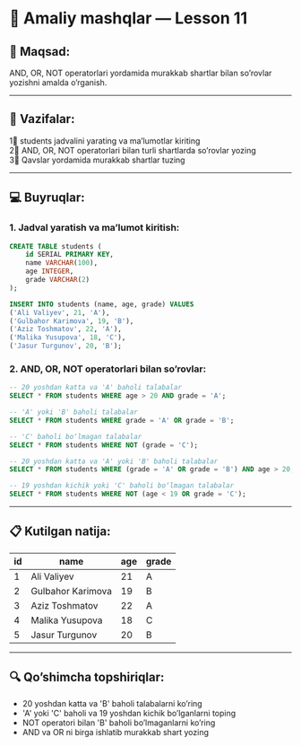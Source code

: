 # 📐 Amaliy mashqlar — Lesson 11

## 🎯 Maqsad:
AND, OR, NOT operatorlari yordamida murakkab shartlar bilan soʼrovlar yozishni amalda oʼrganish.

---

## 🔷 Vazifalar:
1⃣ students jadvalini yarating va maʼlumotlar kiriting  
2⃣ AND, OR, NOT operatorlari bilan turli shartlarda soʼrovlar yozing  
3⃣ Qavslar yordamida murakkab shartlar tuzing

---

## 💻 Buyruqlar:

### 1. Jadval yaratish va maʼlumot kiritish:
```sql
CREATE TABLE students (
    id SERIAL PRIMARY KEY,
    name VARCHAR(100),
    age INTEGER,
    grade VARCHAR(2)
);

INSERT INTO students (name, age, grade) VALUES
('Ali Valiyev', 21, 'A'),
('Gulbahor Karimova', 19, 'B'),
('Aziz Toshmatov', 22, 'A'),
('Malika Yusupova', 18, 'C'),
('Jasur Turgunov', 20, 'B');
```

### 2. AND, OR, NOT operatorlari bilan soʼrovlar:
```sql
-- 20 yoshdan katta va 'A' baholi talabalar
SELECT * FROM students WHERE age > 20 AND grade = 'A';

-- 'A' yoki 'B' baholi talabalar
SELECT * FROM students WHERE grade = 'A' OR grade = 'B';

-- 'C' baholi boʼlmagan talabalar
SELECT * FROM students WHERE NOT (grade = 'C');

-- 20 yoshdan katta va 'A' yoki 'B' baholi talabalar
SELECT * FROM students WHERE (grade = 'A' OR grade = 'B') AND age > 20;

-- 19 yoshdan kichik yoki 'C' baholi boʼlmagan talabalar
SELECT * FROM students WHERE NOT (age < 19 OR grade = 'C');
```

---

## 📋 Kutilgan natija:

| id | name               | age | grade |
|----|--------------------|-----|-------|
| 1  | Ali Valiyev        | 21  | A     |
| 2  | Gulbahor Karimova  | 19  | B     |
| 3  | Aziz Toshmatov     | 22  | A     |
| 4  | Malika Yusupova    | 18  | C     |
| 5  | Jasur Turgunov     | 20  | B     |

---

## 🔍 Qoʼshimcha topshiriqlar:
- 20 yoshdan katta va 'B' baholi talabalarni koʼring
- 'A' yoki 'C' baholi va 19 yoshdan kichik boʼlganlarni toping
- NOT operatori bilan 'B' baholi boʼlmaganlarni koʼring
- AND va OR ni birga ishlatib murakkab shart yozing 